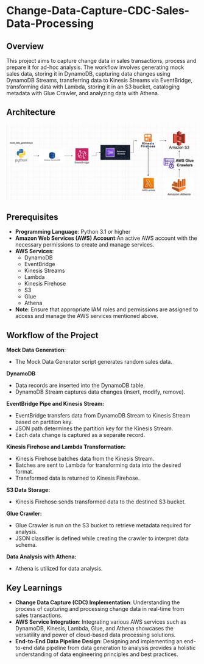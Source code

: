 # Change-Data-Capture-CDC-Sales-Data-Processing

## Overview
This project aims to capture change data in sales transactions, process and prepare it for ad-hoc analysis. The workflow involves generating mock sales data, storing it in DynamoDB, capturing data changes using DynamoDB Streams, transferring data to Kinesis Streams via EventBridge, transforming data with Lambda, storing it in an S3 bucket, cataloging metadata with Glue Crawler, and analyzing data with Athena.

## Architecture

![Alt Text](https://github.com/MrSachinGoyal/Change-Data-Capture-CDC-Sales-Data-Processing/blob/master/architecture.png)

## Prerequisites
- **Programming Language**: Python 3.1 or higher
- **Amazon Web Services (AWS) Account**:An active AWS account with the necessary permissions to create and manage services.
- **AWS Services**:
  - DynamoDB
  - EventBridge
  - Kinesis Streams
  - Lambda
  - Kinesis Firehose
  - S3
  - Glue
  - Athena
- **Note**: Ensure that appropriate IAM roles and permissions are assigned to access and manage the AWS services mentioned above.

## Workflow of the Project
**Mock Data Generation**:
- The Mock Data Generator script generates random sales data.

**DynamoDB**
- Data records are inserted into the DynamoDB table.
- DynamoDB Stream captures data changes (insert, modify, remove).

**EventBridge Pipe and Kinesis Stream:**
- EventBridge transfers data from DynamoDB Stream to Kinesis Stream based on partition key.
- JSON path determines the partition key for the Kinesis Stream.
- Each data change is captured as a separate record.

**Kinesis Firehose and Lambda Transformation:**
- Kinesis Firehose batches data from the Kinesis Stream.
- Batches are sent to Lambda for transforming data into the desired format.
- Transformed data is returned to Kinesis Firehose.

**S3 Data Storage:**
- Kinesis Firehose sends transformed data to the destined S3 bucket.

**Glue Crawler:**
- Glue Crawler is run on the S3 bucket to retrieve metadata required for analysis.
- JSON classifier is defined while creating the crawler to interpret data schema.

**Data Analysis with Athena:**
- Athena is utilized for data analysis.

## Key Learnings
- **Change Data Capture (CDC) Implementation**: Understanding the process of capturing and processing change data in real-time from sales transactions.
- **AWS Service Integration**: Integrating various AWS services such as DynamoDB, Kinesis, Lambda, Glue, and Athena showcases the versatility and power of cloud-based data processing solutions.
- **End-to-End Data Pipeline Design**: Designing and implementing an end-to-end data pipeline from data generation to analysis provides a holistic understanding of data engineering principles and best practices.


